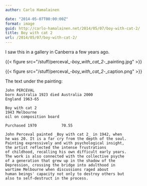 ```yaml
---
author: Carlo Hamalainen

date: "2014-05-07T00:00:00Z"
format: image
guid: http://carlo-hamalainen.net/2014/05/07/boy-with-cat-2/
title: Boy with cat 2
url: /2014/05/07/boy-with-cat-2/
---
```

I saw this in a gallery in Canberra a few years ago. 

{{< figure src="/stuff/perceval_-_boy_with_cat_2_-_painting.jpg" >}}

{{< figure src="/stuff/perceval_-_boy_with_cat_2_-_caption.png" >}}

The text under the painting: 

```
John PERCEVAL
born Australia 1923 died Australia 2000
England 1963-65

Boy with cat 2
1943 Melbourne
oil on composition board

Purchased 1970           70.55

John Perceval painted _Boy with cat 2_ in 1942, when
he was 20. It is a far cry from the depth of the soul.
Painting expressively and with psychological insight,
the artist reflected the intense frustrations
of childhood, recalling his own difficult early years.
The work is also connected with the collective psyche
of a generation that grew up in the shadow of the
Depression, crossing the bridge into adulthood in
wartime Melbourne when discussions raged about
human beings' capacity not only to destroy others but
also to self-destruct in the process.
```
